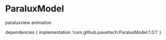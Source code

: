 # ParaluxModel
paraluxview animation


dependencies {
	        implementation 'com.github.paveltech:ParaluxModel:1.0.1'
	}
